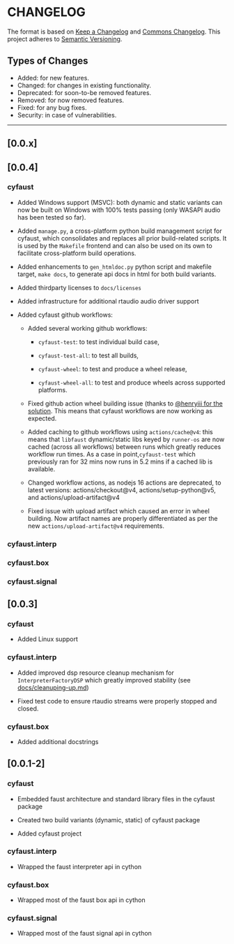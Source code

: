 # CHANGELOG

The format is based on [Keep a Changelog](https://keepachangelog.com/en/1.0.0/) and [Commons Changelog](https://common-changelog.org). This project adheres to [Semantic Versioning](https://semver.org/spec/v2.0.0.html).

## Types of Changes

- Added: for new features.
- Changed: for changes in existing functionality.
- Deprecated: for soon-to-be removed features.
- Removed: for now removed features.
- Fixed: for any bug fixes.
- Security: in case of vulnerabilities.

---

## [0.0.x]



## [0.0.4]

### cyfaust

- Added Windows support (MSVC): both dynamic and static variants can now be built on Windows with 100% tests passing (only WASAPI audio has been tested so far).

- Added  `manage.py`, a cross-platform python build management script for cyfaust, which consolidates and replaces all prior build-related scripts. It is used by the `Makefile` frontend and can also be used on its own to facilitate cross-platform build operations.

- Added enhancements to `gen_htmldoc.py` python script and makefile target, `make docs`, to generate api docs in html for both build variants.

- Added thirdparty licenses to `docs/licenses`

- Added infrastructure for additional rtaudio audio driver support

- Added cyfaust github workflows:

	- Added several working github workflows:

		- `cyfaust-test`: to test individual build case, 

		- `cyfaust-test-all`: to test all builds, 

		- `cyfaust-wheel`: to test and produce a wheel release, 

		- `cyfaust-wheel-all`: to test and produce wheels across supported platforms.

	- Fixed github action wheel building issue (thanks to [@henryiii for the solution](https://github.com/pypa/wheel/issues/573#issuecomment-1902083893!). This means that cyfaust workflows are now working as expected.

	- Added caching to github workflows using `actions/cache@v4`: this means that `libfaust` dynamic/static libs keyed by `runner-os` are now cached (across all workflows) between runs which greatly reduces workflow run times. As a case in point,`cyfaust-test` which previously ran for 32 mins now runs in 5.2 mins if a cached lib is available.

	- Changed workflow actions, as nodejs 16 actions are deprecated, to latest versions: actions/checkout@v4, actions/setup-python@v5, and actions/upload-artifact@v4

	- Fixed issue with upload artifact which caused an error in wheel building. Now artifact names are properly differentiated as per the new `actions/upload-artifact@v4` requirements.

### cyfaust.interp

### cyfaust.box

### cyfaust.signal



## [0.0.3]

### cyfaust

- Added Linux support

### cyfaust.interp

- Added improved dsp resource cleanup mechanism for `InterpreterFactoryDSP` which greatly improved stability (see [docs/cleanuping-up.md](https://github.com/shakfu/cyfaust/blob/main/docs/devnotes/cleaning-up.md))

- Fixed test code to ensure rtaudio streams were properly stopped and closed.

### cyfaust.box

- Added additional docstrings


## [0.0.1-2]

### cyfaust

- Embedded faust architecture and standard library files in the cyfaust package

- Created two build variants (dynamic, static) of cyfaust package

- Added cyfaust project

### cyfaust.interp

- Wrapped the faust interpreter api in cython

### cyfaust.box

- Wrapped most of the faust box api in cython

### cyfaust.signal

- Wrapped most of the faust signal api in cython
